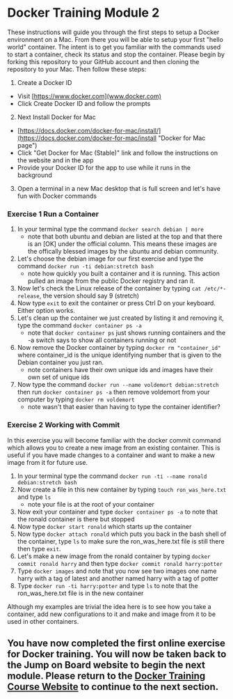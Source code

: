 # Docker Training Module 2

These instructions will guide you through the first steps to setup a Docker environment on a Mac. From there you will be able to setup your first "hello world" container. The intent is to get you familiar with the commands used to start a container, check its status and stop the container. Please begin by forking this repository to your GitHub account and then cloning the repository to your Mac. Then follow these steps:

1) Create a Docker ID
- Visit [https://www.docker.com](www.docker.com)
- Click Create Docker ID and follow the prompts

2) Next Install Docker for Mac
- [https://docs.docker.com/docker-for-mac/install/](https://docs.docker.com/docker-for-mac/install "Docker for Mac page")
- Click "Get Docker for Mac (Stable)" link and follow the instructions on the website and in the app
- Provide your Docker ID for the app to use while it runs in the background

3) Open a terminal in a new Mac desktop that is full screen and let's have fun with Docker commands

### Exercise 1 Run a Container
1. In your terminal type the command ```docker search debian | more```
	* note that both ubuntu and debian are listed at the top and that there is an [OK] under the official column. This means these images are the offically blessed images by the ubuntu and debian community.
2. Let's choose the debian image for our first exercise and type the command ```docker run -ti debian:stretch bash```
	* note how quickly you built a container and it is running. This action pulled an image from the public Docker registry and ran it.
3. Now let's check the Linux release of the container by typing ```cat /etc/*-release```, the version should say 9 (stretch)
4. Now type ```exit``` to exit the container or press Ctrl D on your keyboard. Either option works.
5. Let's clean up the container we just created by listing it and removing it, type the command ```docker container ps -a```
	* note that ```docker container ps``` just shows running containers and the -a switch says to show all containers running or not
6. Now remove the Docker container by typing ```docker rm "container_id"``` where container_id is the unique identifying number that is given to the Debian container you just ran.
	* note containers have their own unique ids and images have their own set of unique ids
7. Now type the command ```docker run --name voldemort debian:stretch``` then run ```docker container ps -a``` then remove voldemort from your computer by typing ```docker rm voldemort```
	* note wasn't that easier than having to type the container identifier?

### Exercise 2 Working with Commit
In this exercise you will become familiar with the docker commit command which allows you to create a new image from an existing container. This is useful if you have made changes to a container and want to make a new image from it for future use. 

1. In your terminal type the command ```docker run -ti --name ronald debian:stretch bash```
2. Now create a file in this new container by typing ```touch ron_was_here.txt``` and type ```ls```
	* note your file is at the root of your container
3. Now exit your container and type ```docker container ps -a``` to note that the ronald container is there but stopped
4. Now type ```docker start ronald``` which starts up the container
5. Now type ```docker attach ronald``` which puts you back in the bash shell of the container, type ```ls``` to make sure the ron_was_here.txt file is still there then type ```exit```.
6. Let's make a new image from the ronald container by typing ```docker commit ronald harry``` and then type ```docker commit ronald harry:potter```
7. Type ```docker images``` and note that you now see two images one name harry with a tag of latest and another named harry with a tag of potter
8. Type ```docker run -ti harry:potter``` and type ```ls``` to note that the ron_was_here.txt file is in the new container

Although my examples are trivial the idea here is to see how you take a container, add new configurations to it and make and image from it to be used in other containers.



## You have now completed the first online exercise for Docker training. You will now be taken back to the Jump on Board website to begin the next module. Please return to the <a href="https://ctsit.github.io/J.O.B.-Jump-On-Board#dockermodule3" target="_blank">Docker Training Course Website</a> to continue to the next section.
